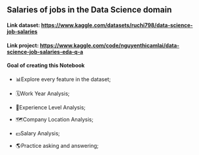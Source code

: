 ## Salaries of jobs in the Data Science domain

#### Link dataset: https://www.kaggle.com/datasets/ruchi798/data-science-job-salaries
#### Link project: https://www.kaggle.com/code/nguyenthicamlai/data-science-job-salaries-eda-q-a

#### Goal of creating this Notebook

- 📊Explore every feature in the dataset;

- 🗓Work Year Analysis;

- 📝Experience Level Analysis;

- 🗺️Company Location Analysis;

- 💵Salary Analysis;

- 🌎Practice asking and answering;
